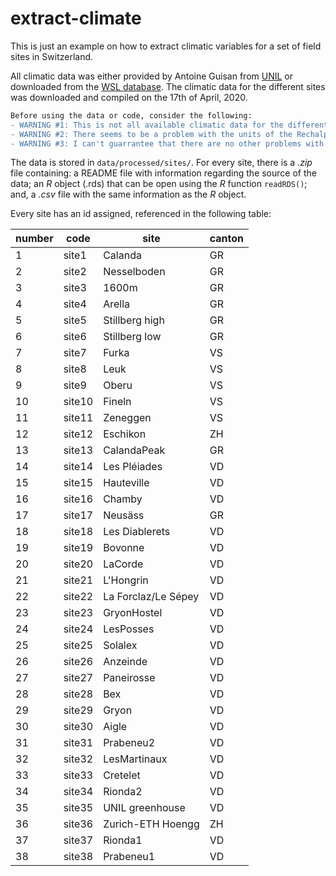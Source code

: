 # extract-climate
This is just an example on how to extract climatic variables for a set of field sites in Switzerland.

All climatic data was either provided by Antoine Guisan from [UNIL](https://www.unil.ch/dee/en/home/menuinst/people/group-leaders/prof-antoine-guisan.html) or downloaded from the [WSL database](http://chelsa-climate.org/). The climatic data for the different sites was downloaded and compiled on the 17th of April, 2020.

```diff
Before using the data or code, consider the following:
- WARNING #1: This is not all available climatic data for the different sites, only that data that was easily accessible. Additional climatic data can be found for the different sites, and you can contact me for support on how to obtain it. </div>
- WARNING #2: There seems to be a problem with the units of the Rechalp data for the years 2011--2015 (i.e. the origin of such problems is the data, not the code to extract it). I am currently in contact with Antoine Guisan's group to try to figure out how to correct it.
- WARNING #3: I can't guarrantee that there are no other problems with the data; therefore, make sure you double-check your results and report any additional problems.  
```
The data is stored in `data/processed/sites/`. For every site, there is a *.zip* file containing: a README file with information regarding the source of the data; an *R* object (.rds) that can be open using the *R* function `readRDS()`; and, a *.csv* file with the same information as the *R* object.

Every site has an id assigned, referenced in the following table:

| number  | code | site | canton | 
| --- | --- | --- | --- |
| 1 | site1 | Calanda | GR | 
| 2 | site2 | Nesselboden | GR | 
| 3 | site3 | 1600m | GR | 
| 4 | site4 | Arella | GR | 
| 5 | site5 | Stillberg high | GR | 
| 6 | site6 | Stillberg low | GR | 
| 7 | site7 | Furka | VS | 
| 8 | site8 | Leuk | VS | 
| 9 | site9 | Oberu | VS | 
| 10 | site10 | Fineln | VS | 
| 11 | site11 | Zeneggen | VS | 
| 12 | site12 | Eschikon | ZH | 
| 13 | site13 | CalandaPeak | GR | 
| 14 | site14 | Les Pléiades | VD | 
| 15 | site15 | Hauteville | VD | 
| 16 | site16 | Chamby | VD | 
| 17 | site17 | Neusäss | GR | 
| 18 | site18 | Les Diablerets | VD | 
| 19 | site19 | Bovonne | VD | 
| 20 | site20 | LaCorde | VD | 
| 21 | site21 | L'Hongrin | VD | 
| 22 | site22 | La Forclaz/Le Sépey | VD | 
| 23 | site23 | GryonHostel | VD | 
| 24 | site24 | LesPosses | VD | 
| 25 | site25 | Solalex | VD | 
| 26 | site26 | Anzeinde | VD | 
| 27 | site27 | Paneirosse | VD | 
| 28 | site28 | Bex | VD | 
| 29 | site29 | Gryon | VD | 
| 30 | site30 | Aigle | VD | 
| 31 | site31 | Prabeneu2 | VD | 
| 32 | site32 | LesMartinaux | VD | 
| 33 | site33 | Cretelet | VD | 
| 34 | site34 | Rionda2 | VD | 
| 35 | site35 | UNIL greenhouse | VD | 
| 36 | site36 | Zurich-ETH Hoengg | ZH | 
| 37 | site37 | Rionda1 | VD | 
| 38 | site38 | Prabeneu1 | VD | 
